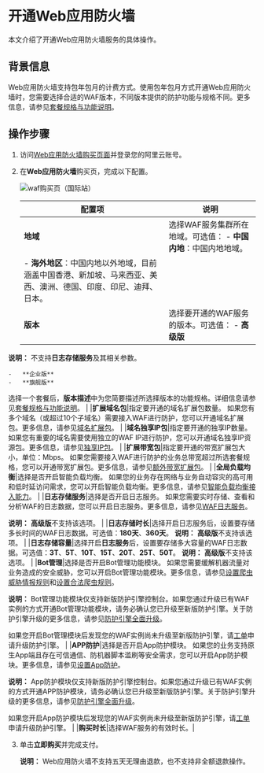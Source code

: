 # 开通Web应用防火墙

本文介绍了开通Web应用防火墙服务的具体操作。

## 背景信息

Web应用防火墙支持包年包月的计费方式。使用包年包月方式开通Web应用防火墙时，您需要选择合适的WAF版本，不同版本提供的防护功能与规格不同。更多信息，请参见[套餐规格与功能说明](/intl.zh-CN/产品简介/套餐规格与功能说明.md)。

## 操作步骤

1.  访问[Web应用防火墙购买页面](https://common-buy-intl.alibabacloud.com/?commodityCode=waf_intl#/buy)并登录您的阿里云账号。

2.  在**Web应用防火墙**购买页，完成以下配置。

    ![waf购买页（国际站）](https://static-aliyun-doc.oss-accelerate.aliyuncs.com/assets/img/zh-CN/4582348951/p130125.png)

    |配置项|说明|
    |---|--|
    |**地域**|选择WAF服务集群所在地域。可选值：     -   **中国内地**：中国内地地域。
    -   **海外地区**：中国内地以外地域，目前涵盖中国香港、新加坡、马来西亚、美西、澳洲、德国、印度、印尼、迪拜、日本。 |
    |**版本**|选择要开通的WAF服务的版本。可选值：     -   **高级版**

**说明：** 不支持**日志存储服务**及其相关参数。

    -   **企业版**
    -   **旗舰版**
选择一个套餐后，**版本描述**中为您简要描述所选择版本的功能规格。详细信息请参见[套餐规格与功能说明](/intl.zh-CN/产品简介/套餐规格与功能说明.md)。 |
    |**扩展域名包**|指定要开通的域名扩展包数量。 如果您有多个域名（或超过10个子域名）需要接入WAF进行防护，您可以开通域名扩展包。更多信息，请参见[域名扩展包](/intl.zh-CN/计费与开通服务/开通WAF/扩展域名包.md)。 |
    |**域名独享IP包**|指定要开通的独享IP数量。 如果您有重要的域名需要使用独立的WAF IP进行防护，您可以开通域名独享IP资源包。更多信息，请参见[独享IP包](/intl.zh-CN/计费与开通服务/开通WAF/域名独享资源包.md)。 |
    |**扩展带宽包**|指定要开通的带宽扩展包大小，单位：Mbps。 如果您需要接入WAF进行防护的业务总带宽超过所选套餐规格，您可以开通带宽扩展包。更多信息，请参见[额外带宽扩展包](/intl.zh-CN/计费与开通服务/开通WAF/额外带宽扩展说明.md)。 |
    |**全局负载均衡**|选择是否开启智能负载均衡。 如果您的业务存在网络与业务自动容灾的高可用和低时延访问需求，您可以开启智能负载均衡。更多信息，请参见[智能负载均衡接入能力](/intl.zh-CN/计费与开通服务/开通WAF/智能负载均衡接入能力.md)。 |
    |**日志存储服务**|选择是否开启日志服务。 如果您需要实时存储、查看和分析WAF的日志数据，您可以开启日志服务。更多信息，请参见[WAF日志服务](/intl.zh-CN/日志管理/日志服务/概述.md)。

**说明：** **高级版**不支持该选项。 |
    |**日志存储时长**|选择开启日志服务后，设置要存储多长时间的WAF日志数据。可选值：**180天**、**360天**。 **说明：** **高级版**不支持该选项。 |
    |**日志存储容量**|选择开启**日志服务**后，设置要存储多大容量的WAF日志数据。可选值：**3T**、**5T**、**10T**、**15T**、**20T**、**25T**、**50T**。 **说明：** **高级版**不支持该选项。 |
    |**Bot管理**|选择是否开启Bot管理功能模块。 如果您需要缓解机器流量对业务造成的安全威胁，您可以开启Bot管理功能模块。更多信息，请参见[设置爬虫威胁情报规则](/intl.zh-CN/网站防护配置/Bot管理/设置爬虫威胁情报规则.md)和[设置合法爬虫规则](/intl.zh-CN/网站防护配置/Bot管理/设置合法爬虫规则.md)。

**说明：** Bot管理功能模块仅支持新版防护引擎控制台。如果您通过升级已有WAF实例的方式开通Bot管理功能模块，请务必确认您已升级至新版防护引擎。关于防护引擎升级的更多信息，请参见[防护引擎全面升级](/intl.zh-CN/动态与公告/防护引擎全面升级.md)。

如果您开启Bot管理模块后发现您的WAF实例尚未升级至新版防护引擎，请[工单](https://workorder-intl.console.aliyun.com/?#/ticket/add/?productId=80)申请升级防护引擎。 |
    |**APP防护**|选择是否开启App防护模块。 如果您的业务支持原生App端且存在可信通信、防机器脚本滥刷等安全需求，您可以开启App防护模块。更多信息，请参见[设置App防护](/intl.zh-CN/网站防护配置/Bot管理/App防护/设置App防护.md)。

**说明：** App防护模块仅支持新版防护引擎控制台。如果您通过升级已有WAF实例的方式开通APP防护模块，请务必确认您已升级至新版防护引擎。关于防护引擎升级的更多信息，请参见[防护引擎全面升级](/intl.zh-CN/动态与公告/防护引擎全面升级.md)。

如果您开启App防护模块后发现您的WAF实例尚未升级至新版防护引擎，请[工单](https://workorder-intl.console.aliyun.com/?#/ticket/add/?productId=80)申请升级防护引擎。 |
    |**购买时长**|选择WAF服务的有效时长。|

3.  单击**立即购买**并完成支付。

    **说明：** Web应用防火墙不支持五天无理由退款，也不支持非全额退款操作。


